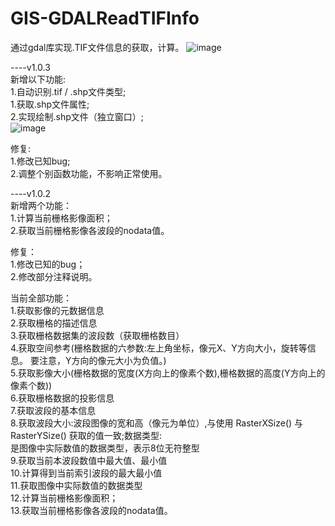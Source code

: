 # GIS-GDALReadTIFInfo

通过gdal库实现.TIF文件信息的获取，计算。
![image](https://user-images.githubusercontent.com/50358622/196157120-fedcaa4b-98e4-49f0-bc4f-3def5a1c1509.png)

----v1.0.3  
新增以下功能:  
1.自动识别.tif / .shp文件类型;  
1.获取.shp文件属性;  
2.实现绘制.shp文件（独立窗口）;  
![image](https://user-images.githubusercontent.com/50358622/198241624-2b7cca2e-f465-46d2-9a5f-8de0ffc543e4.png)

修复:  
1.修改已知bug;  
2.调整个别函数功能，不影响正常使用。  

----v1.0.2  
新增两个功能：    
1.计算当前栅格影像面积；  
2.获取当前栅格影像各波段的nodata值。

修复：  
1.修改已知的bug；  
2.修改部分注释说明。

当前全部功能：  
1.获取影像的元数据信息  
2.获取栅格的描述信息  
3.获取栅格数据集的波段数（获取栅格数目）  
4.获取空间参考(栅格数据的六参数:左上角坐标，像元X、Y方向大小，旋转等信息。 要注意，Y方向的像元大小为负值。)  
5.获取影像大小(栅格数据的宽度(X方向上的像素个数),栅格数据的高度(Y方向上的像素个数))  
6.获取栅格数据的投影信息  
7.获取波段的基本信息  
8.获取波段大小:波段图像的宽和高（像元为单位）,与使用 RasterXSize() 与 RasterYSize() 获取的值一致;数据类型:  
是图像中实际数值的数据类型，表示8位无符整型  
9.获取当前本波段数值中最大值、最小值  
10.计算得到当前索引波段的最大最小值  
11.获取图像中实际数值的数据类型  
12.计算当前栅格影像面积；  
13.获取当前栅格影像各波段的nodata值。
